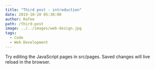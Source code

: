 ```yaml
---
title: "Third post - introduction"
date: 2019-10-20 05:30:00
author: Rafee
path: /third-post
image: ../../images/web-design.jpg
tags:
  - Code
  - Web Development
---
```


Try editing the JavaScript pages in src/pages. Saved changes will live reload in the browser.
